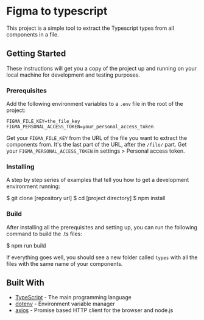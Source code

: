 # Figma to typescript

This project is a simple tool to extract the Typescript types from all components in a file.

## Getting Started

These instructions will get you a copy of the project up and running on your local machine for development and testing purposes.

### Prerequisites
Add the following environment variables to a `.env` file in the root of the project:

```
FIGMA_FILE_KEY=the_file_key
FIGMA_PERSONAL_ACCESS_TOKEN=your_personal_access_token
```

Get your `FIGMA_FILE_KEY` from the URL of the file you want to extract the components from. It's the last part of the URL, after the `/file/` part.
Get your `FIGMA_PERSONAL_ACCESS_TOKEN` in settings > Personal access token.

### Installing

A step by step series of examples that tell you how to get a development environment running:

$ git clone [repository url]
$ cd [project directory]
$ npm install

### Build

After installing all the prerequisites and setting up, you can run the following command to build the .ts files:

$ npm run build

If everything goes well, you should see a new folder called `types` with all the files with the same name of your components.


## Built With

- [TypeScript](http://www.typescriptlang.org/) - The main programming language
- [dotenv](https://www.npmjs.com/package/dotenv) - Environment variable manager
- [axios](https://axios-http.com/) - Promise based HTTP client for the browser and node.js

